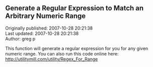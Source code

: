## Generate a Regular Expression to Match an Arbitrary Numeric Range  
Originally published: 2007-10-28 20:21:38  
Last updated: 2007-10-28 20:21:38  
Author: greg p  
  
This function will generate a regular expression for you for any given numeric range.  You can also run this code online here: http://utilitymill.com/utility/Regex_For_Range